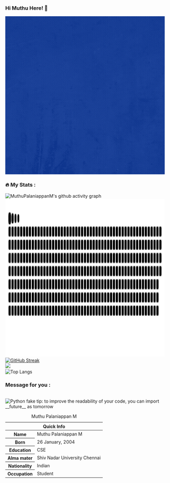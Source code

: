 ### Hi Muthu Here! 👋

<!--
**MuthuPalaniappan925/MuthuPalaniappan925** is a ✨ _special_ ✨ repository because its `README.md` (this file) appears on your GitHub profile.

Here are some ideas to get you started:

- 🔭 I’m currently working on ...
- 🌱 I’m currently learning ...
- 👯 I’m looking to collaborate on ...
- 🤔 I’m looking for help with ...
- 💬 Ask me about ...
- 📫 How to reach me: ...
- 😄 Pronouns: ...
- ⚡ Fun fact: ...
-->
<img align="center" width=800 height=500 src="https://github.com/MuthuPalaniappan925/MuthuPalaniappan925/blob/main/Muthu%20Palaniappan.gif"/>

### :fire: My Stats :
![MuthuPalaniappanM's github activity graph](https://github-readme-activity-graph.cyclic.app/graph?username=MuthuPalaniappan925&theme=tokyo-night)
<br>
<img src="https://github.com/MuthuPalaniappan925/MuthuPalaniappan925/blob/main/download.svg" width=800 height=500 width="100%">
<br>
[![GitHub Streak](http://github-readme-streak-stats.herokuapp.com?user=MuthuPalaniappan925&theme=dark)](https://git.io/streak-stats)
<br>
![](https://github-profile-summary-cards.vercel.app/api/cards/productive-time?username=MuthuPalaniappan925&theme=github_dark)
<br>
![Top Langs](https://github-readme-stats.vercel.app/api/top-langs/?username=MuthuPalaniappan925&layout=compact&text_color=daf7dc&bg_color=151515&hide=css,html,php)
### Message for you :
<br>
  <img src="https://user-images.githubusercontent.com/38964964/167205200-026483f2-8b0f-4101-b76f-96347a246889.png" width="50%" alt="Python fake tip: to improve the readability of your code, you can import __future__ as tomorrow">
<br>
<table>
<caption>Muthu Palaniappan M</caption>
<thead>
<tr>
<th colspan="2">Quick Info</th>
</tr>
</thead>
<tbody>
<tr><th scope='row'>Name</th><td>Muthu Palaniappan M</td></tr>
<tr><th scope='row'>Born</th><td><time datetime="2004-01-26 08:00">26 January, 2004</time></td></tr>
<tr><th scope='row'>Education</th><td>CSE</td></tr>
<tr><th scope='row'>Alma mater</th><td>Shiv Nadar University Chennai</td></tr>
<tr><th scope='row'>Nationality</th><td>Indian</td></tr>
<tr><th scope='row'>Occupation</th><td>Student</td></tr>
</tbody>
</table>
